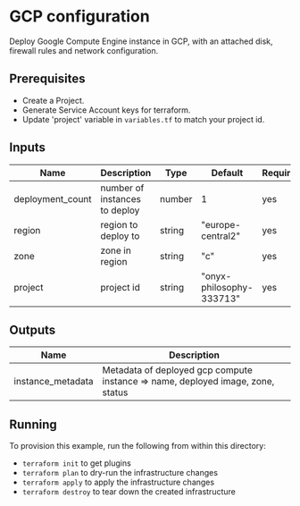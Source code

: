 # GCP configuration

 Deploy Google Compute Engine instance in GCP, with an attached disk, firewall rules and network configuration.

## Prerequisites

- Create a Project.
- Generate Service Account keys for terraform.
- Update 'project' variable in `variables.tf` to match your project id.

## Inputs

| Name             	| Description                   	| Type   	| Default                  	| Required 	|
|------------------	|-------------------------------	|--------	|--------------------------	|----------	|
| deployment_count 	| number of instances to deploy 	| number 	| 1                        	| yes      	|
| region           	| region to deploy to           	| string 	| "europe-central2"        	| yes      	|
| zone             	| zone in region                	| string 	| "c"                      	| yes      	|
| project          	| project id                    	| string 	| "onyx-philosophy-333713" 	| yes      	|
## Outputs

| Name              	| Description                                                                  	|
|-------------------	|------------------------------------------------------------------------------	|
| instance_metadata 	| Metadata of deployed gcp compute instance => name, deployed image, zone, status 	|

## Running

To provision this example, run the following from within this directory:

- `terraform init` to get plugins
- `terraform plan` to dry-run the infrastructure changes
- `terraform apply` to apply the infrastructure changes
- `terraform destroy` to tear down the created infrastructure
